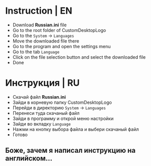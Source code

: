 # Instruction | EN
 * Download **Russian.ini** file
 * Go to the root folder of CustomDesktopLogo
 * Go to the `System` -> `Languages`
 * Move the downloaded file there
 * Go to the program and open the settings menu
 * Go to the tab `Language`
 * Click on the file selection button and select the downloaded file
 * Done

# Инструкция | RU
 * Скачай файл **Russian.ini**
 * Зайди в корневую папку CustomDesktopLogo
 * Перейди в директорию `System` -> `Languages`
 * Перенеси туда скачаный файл
 * Зайди в программу и открой меню настройки
 * Зайди во вкладку `Language`
 * Нажми на кнопку выбора файла и выбери скачаный файл
 * Готово

## Боже, зачем я написал инструкцию на английском...
